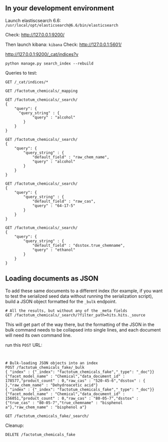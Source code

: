 ## In your development environment

Launch elastiscsearch 6.6:
`/usr/local/opt/elasticsearch@6.6/bin/elasticsearch`

Check:
http://127.0.0.1:9200/

Then launch kibana:
`kibana`
Check:
http://127.0.0.1:5601/

http://127.0.0.1:9200/_cat/indices?v

`python manage.py search_index --rebuild`

Queries to test:

```
GET /_cat/indices/*

GET /factotum_chemicals/_mapping

GET /factotum_chemicals/_search/
{
    "query": {
      "query_string" : {
            "query" : "alcohol" 
        }
    }
}

GET /factotum_chemicals/_search/
{
    "query": {
        "query_string" : {
            "default_field" : "raw_chem_name",
            "query" : "alcohol"
        }
    }
}

GET /factotum_chemicals/_search/
{
    "query": {
        "query_string" : {
            "default_field" : "raw_cas",
            "query" : "64-17-5"
        }
    }
}

GET /factotum_chemicals/_search/
{
    "query": {
        "query_string" : {
            "default_field" : "dsstox.true_chemname",
            "query" : "ethanol"
        }
    }
}

```

## Loading documents as JSON

To add these same documents to a different index (for example, if you want to test the serialized seed data without running the serialization script), build a JSON object formatted for the `_bulk` endpoint. 

```
# All the results, but without any of the _meta fields
GET /factotum_chemicals/_search/?filter_path=hits.hits._source
```
This will get part of the way there, but the formatting of the JSON in the bulk command needs to be collapsed into single lines, and each document will need its own command line.

run this `POST` URL:
```


# Bulk-loading JSON objects into an index
POST /factotum_chemicals_fake/_bulk
{ "index" : {"_index": "factotum_chemicals_fake","_type": "_doc"}}
{"facet_model_name" : "Chemical","data_document_id" : 178577,"product_count" : 0,"raw_cas" : "520-45-6","dsstox" : { },"raw_chem_name" : "Dehydroacetic acid"}
{ "index" : {"_index": "factotum_chemicals_fake","_type": "_doc"}}
{"facet_model_name" : "Chemical","data_document_id" : 156051,"product_count" : 0,"raw_cas" : "80-05-7","dsstox" : {"true_cas" : "80-05-7","true_chemname" : "bisphenol a"},"raw_chem_name" : "bisphenol a"}

GET /factotum_chemicals_fake/_search/
```

Cleanup:

```
DELETE /factotum_chemicals_fake
```